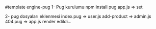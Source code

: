 #template engine-pug
1- Pug kurulumu
    npm install pug
    app.js => set 

2- pug dosyaları eklenmesi
    index.pug => user.js
    add-product => admin.js
    404.pug => app.js   render edildi...
